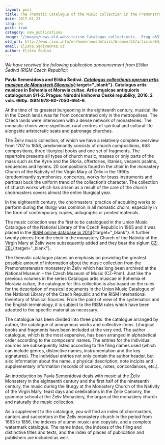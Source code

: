 ```yaml
---
layout: post
title: The Thematic Catalogue of the Music Collection in the Premonstratensian Monastery in Želiv
date: 2017-01-23
lang: en
post: true
category: new_publications
image: "/images/news-old-website/csm_Catalogus_collectionis_-_Prag_a6317d9051.jpg"
old_url: http://www.rism.info/en/home/newsdetails/browse/33/article/64/the-thematic-catalogue-of-the-music-collection-in-the-premonstratensian-monastery-in-zeliv.html
email: Eliska.Sediva@nkp.cz
author: Eliška Šedivá
---
```


_We have received the following publication announcement from Eliška Šedivá (RISM Czech Republic):_

**Pavla Semerádová and Eliška Šedivá. [_Catalogus collectionis operum artis musicae de Monasterii Siloensis_](http://www.cupress.cuni.cz/ink2_ext/index.jsp?include=podrobnosti&id=277126){:target="_blank"}. Catalogus artis musicae in Bohemia et Moravia cultae. Artis musicae antiquioris catalogorum 9/1-2. Prague: Národní knihovna České republiky, 2016. 2 vols. 660p. ISBN 978-80-7050-664-6.**

At the time of its greatest burgeoning in the eighteenth century, musical life in the Czech lands was far from concentrated only in the metropolises. The Czech lands were interwoven with a dense network of monasteries. The monastic choirs were significant rural centres of spiritual and cultural life alongside aristocratic seats and patronage churches.

The Želiv music collection, of which we have a relatively complete overview from 1707 to 1858, predominantly consists of church compositions, 663 compositions, three liturgical books and one set of fragments. The repertoire presents all types of church music, masses or only parts of the mass such as the Kyrie and the Gloria, offertories, litanies, vespers psalms, sequences and hymns. 20 compositions found in the choir in the monastery Church of the Nativity of the Virgin Mary at Želiv in the 1990s (predominantly symphonies, concertos, works for brass instruments and partitas) buck the uniform trend of the collection’s character. The collection of church works which has arisen as a result of the care of the church choirmasters covers almost the entire liturgical year.

In the eighteenth century, the choirmasters’ practice of acquiring works to perform during the liturgy was common in all monastic choirs, especially in the form of contemporary copies, autographs or printed materials.

The music collection was the first to be catalogued in the Union Music Catalogue of the National Library of the Czech Republic in 1965 and it was placed in the [RISM online database in 2014](https://opac.rism.info/search?View=rism&siglum=CZ-Pnm&q=Zeliv){:target="_blank"}. A further twenty pieces from the choir in the monastery Church of the Nativity of the Virgin Mary at Želiv were subsequently added and they bear the siglum [CZ-ZEL](https://opac.rism.info/search?View=rism&siglum=CZ-ZEL&q=Zeliv){:target="_blank"}.

The thematic catalogue places an emphasis on providing the greatest possible amount of information about the music collection from the Premonstratensian monastery in Želiv which has long been archived at the National Museum – the Czech Museum of Music (CZ-Pnm). Just like the previous volumes in the series Catalogus artis musicae in Bohemia et Moravia cultae, the catalogue for this collection is also based on the rules for the description of musical documents in the Union Music Catalogue of the National Library of the Czech Republic and the RISM International Inventory of Musical Sources. From the point of view of the systematics and the English terminology, it is subject to the RISM rules which have been adapted to the specific material as necessary.

The catalogue has been divided into three parts: the catalogue arranged by author, the catalogue of anonymous works and collective items. Liturgical books and fragments have been included at the very end. The author catalogue, which is the most expansive, has been arranged in alphabetical order according to the composers’ names. The entries for the individual sources are subsequently listed according to the filing names used (which can include genres, distinctive names, instrumentation and the key signatures). The individual entries not only contain the author header, but also information about the name, a physical description, note incipits and supplementary information (records of sources, notes, concordances, etc.).

An introduction by Pavla Semerádová deals with music at the Želiv Monastery in the eighteenth century and the first half of the nineteenth century, the music during the liturgy at the Monastery Church of the Nativity of the Virgin Mary, feast days and celebrations in the Želiv Canonry, the grammar school at the Želiv Monastery, the organ at the monastery church and naturally the music collection.

As a supplement to the catalogue, you will find an index of choirmasters, cantors and succentors in the Želiv monastery church in the period from 1663 to 1856, the indexes of alumni musici and copyists, and a complete watermark catalogue. The name index, the indexes of the filing and distinctive titles and texts, and the index of places of publication and publishers are included as well.
